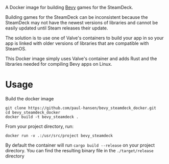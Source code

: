 A Docker image for building [Bevy](bevyengine.org) games for the SteamDeck.

Building games for the SteamDeck can be inconsistent because the SteamDeck may not have the newest versions of libraries and cannot be easily updated until Steam releases their update.

The solution is to use one of Valve's containers to build your app in so your app is linked with older versions of libraries that are compatible with SteamOS.

This Docker image simply uses Valve's container and adds Rust and the libraries needed for compiling Bevy apps on Linux.

# Usage

Build the docker image
```
git clone https://github.com/paul-hansen/bevy_steamdeck_docker.git
cd bevy_steamdeck_docker
docker build -t bevy_steamdeck .
```

From your project directory, run:

```
docker run -v .:/usr/src/project bevy_steamdeck
```

By default the container will run `cargo build --release` on your project directory. You can find the resulting binary file in the `./target/release` directory
